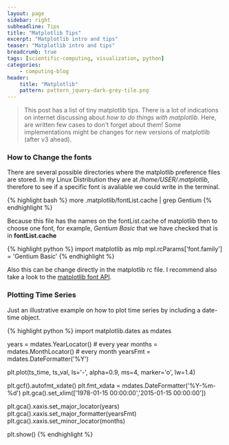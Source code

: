```yaml
---
layout: page
sidebar: right
subheadline: Tips
title: "Matplotlib Tips"
excerpt: "Matplotlib intro and tips"
teaser: "Matplotlib intro and tips"
breadcrumb: true
tags: [scientific-computing, visualization, python]
categories:
    - computing-blog
header:
    title: "Matplotlib"
    pattern: pattern_jquery-dark-grey-tile.png
---
```




> This post has a list of tiny matplotlib tips. There is a lot of indications on internet discussing about *how to do things with matplotlib*. Here, are written few cases to don't forget about them! Some implementations might be changes for new versions of matplotlib (after v3 ahead).

### How to Change the fonts

There are several possible directories where the matplotlib preference files are stored. In my Linux Distribution they are at */home/USER/.matplotlib*, therefore to see if a specific font is avaliable we could write in the terminal.

{% highlight bash %}
more .matplotlib/fontList.cache | grep Gentium
{% endhighlight %}

Because this file has the names on the fontList.cache of matplotlib then to choose one font, for example, *Gentium Basic* that we have checked that is in **fontList.cache**

{% highlight python %}
import matplotlib as mlp
mpl.rcParams['font.family'] = 'Gentium Basic'
{% endhighlight %}

Also this can be change directly in the matplotlib rc file. I recommend also take a look to the [matplotlib font API](http://matplotlib.org/api/font_manager_api.html).

### Plotting Time Series

Just an illustrative example on how to plot time series by including a date-time object.

{% highlight python %}
import matplotlib.dates as mdates

years = mdates.YearLocator()          # every year
months = mdates.MonthLocator()        # every month
yearsFmt = mdates.DateFormatter('%Y')

plt.plot(ts_time, ts_val, ls='-', alpha=0.9, ms=4,
        marker='o', lw=1.4)
                     
plt.gcf().autofmt_xdate()
plt.fmt_xdata = mdates.DateFormatter('%Y-%m-%d')
plt.gca().set_xlim(['1978-01-15 00:00:00','2015-01-15 00:00:00'])

plt.gca().xaxis.set_major_locator(years)
plt.gca().xaxis.set_major_formatter(yearsFmt)
plt.gca().xaxis.set_minor_locator(months)
    
plt.show()
{% endhighlight %}
